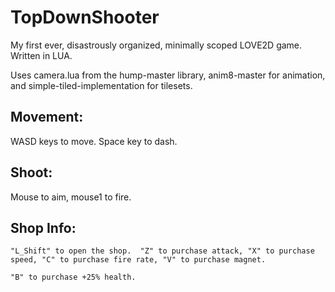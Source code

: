 # TopDownShooter
My first ever, disastrously organized, minimally scoped LOVE2D game.  Written in LUA.

Uses camera.lua from the hump-master library, anim8-master for animation, and simple-tiled-implementation for tilesets.

## Movement:
WASD keys to move.  Space key to dash.

## Shoot:
Mouse to aim, mouse1 to fire.

## Shop Info:
```
"L_Shift" to open the shop.  "Z" to purchase attack, "X" to purchase speed, "C" to purchase fire rate, "V" to purchase magnet.
```
```
"B" to purchase +25% health.
```
